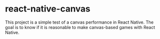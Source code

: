 # react-native-canvas
This project is a simple test of a canvas performance in React Native. The goal is to know if it is reasonable to make canvas-based games with React Native.
